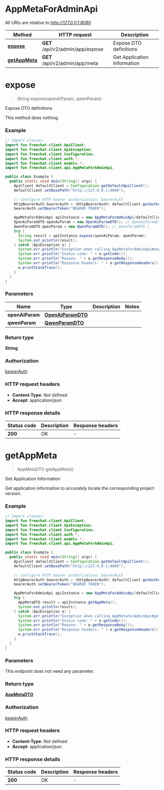 # AppMetaForAdminApi

All URIs are relative to *http://127.0.0.1:8080*

| Method | HTTP request | Description |
|------------- | ------------- | -------------|
| [**expose**](AppMetaForAdminApi.md#expose) | **GET** /api/v2/admin/app/expose | Expose DTO definitions |
| [**getAppMeta**](AppMetaForAdminApi.md#getAppMeta) | **GET** /api/v2/admin/app/meta | Get Application Information |


<a id="expose"></a>
# **expose**
> String expose(openAiParam, qwenParam)

Expose DTO definitions

This method does nothing.

### Example
```java
// Import classes:
import fun.freechat.client.ApiClient;
import fun.freechat.client.ApiException;
import fun.freechat.client.Configuration;
import fun.freechat.client.auth.*;
import fun.freechat.client.models.*;
import fun.freechat.client.api.AppMetaForAdminApi;

public class Example {
  public static void main(String[] args) {
    ApiClient defaultClient = Configuration.getDefaultApiClient();
    defaultClient.setBasePath("http://127.0.0.1:8080");
    
    // Configure HTTP bearer authorization: bearerAuth
    HttpBearerAuth bearerAuth = (HttpBearerAuth) defaultClient.getAuthentication("bearerAuth");
    bearerAuth.setBearerToken("BEARER TOKEN");

    AppMetaForAdminApi apiInstance = new AppMetaForAdminApi(defaultClient);
    OpenAiParamDTO openAiParam = new OpenAiParamDTO(); // OpenAiParamDTO | 
    QwenParamDTO qwenParam = new QwenParamDTO(); // QwenParamDTO | 
    try {
      String result = apiInstance.expose(openAiParam, qwenParam);
      System.out.println(result);
    } catch (ApiException e) {
      System.err.println("Exception when calling AppMetaForAdminApi#expose");
      System.err.println("Status code: " + e.getCode());
      System.err.println("Reason: " + e.getResponseBody());
      System.err.println("Response headers: " + e.getResponseHeaders());
      e.printStackTrace();
    }
  }
}
```

### Parameters

| Name | Type | Description  | Notes |
|------------- | ------------- | ------------- | -------------|
| **openAiParam** | [**OpenAiParamDTO**](.md)|  | |
| **qwenParam** | [**QwenParamDTO**](.md)|  | |

### Return type

**String**

### Authorization

[bearerAuth](../README.md#bearerAuth)

### HTTP request headers

 - **Content-Type**: Not defined
 - **Accept**: application/json

### HTTP response details
| Status code | Description | Response headers |
|-------------|-------------|------------------|
| **200** | OK |  -  |

<a id="getAppMeta"></a>
# **getAppMeta**
> AppMetaDTO getAppMeta()

Get Application Information

Get application information to accurately locate the corresponding project version.

### Example
```java
// Import classes:
import fun.freechat.client.ApiClient;
import fun.freechat.client.ApiException;
import fun.freechat.client.Configuration;
import fun.freechat.client.auth.*;
import fun.freechat.client.models.*;
import fun.freechat.client.api.AppMetaForAdminApi;

public class Example {
  public static void main(String[] args) {
    ApiClient defaultClient = Configuration.getDefaultApiClient();
    defaultClient.setBasePath("http://127.0.0.1:8080");
    
    // Configure HTTP bearer authorization: bearerAuth
    HttpBearerAuth bearerAuth = (HttpBearerAuth) defaultClient.getAuthentication("bearerAuth");
    bearerAuth.setBearerToken("BEARER TOKEN");

    AppMetaForAdminApi apiInstance = new AppMetaForAdminApi(defaultClient);
    try {
      AppMetaDTO result = apiInstance.getAppMeta();
      System.out.println(result);
    } catch (ApiException e) {
      System.err.println("Exception when calling AppMetaForAdminApi#getAppMeta");
      System.err.println("Status code: " + e.getCode());
      System.err.println("Reason: " + e.getResponseBody());
      System.err.println("Response headers: " + e.getResponseHeaders());
      e.printStackTrace();
    }
  }
}
```

### Parameters
This endpoint does not need any parameter.

### Return type

[**AppMetaDTO**](AppMetaDTO.md)

### Authorization

[bearerAuth](../README.md#bearerAuth)

### HTTP request headers

 - **Content-Type**: Not defined
 - **Accept**: application/json

### HTTP response details
| Status code | Description | Response headers |
|-------------|-------------|------------------|
| **200** | OK |  -  |

